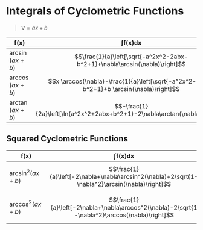 # Integrals of Cyclometric Functions

> $\nabla = ax+b$

| $\boldsymbol{f(x)}$ | $\boldsymbol{\int f(x) dx}$ |
|--|--|
| $\arcsin(ax+b)$ | $$\frac{1}{a}\left[\sqrt{-a^2x^2-2abx-b^2+1}+\nabla\arcsin(\nabla)\right]$$ |
| $\arccos(ax+b)$ | $$x \arccos(\nabla)-\frac{1}{a}\left[\sqrt{-a^2x^2-2abx-b^2+1}+b \arcsin(\nabla)\right]$$ |
| $\arctan(ax+b)$ | $$-\frac{1}{2a}\left[\ln(a^2x^2+2abx+b^2+1)-2\nabla\arctan(\nabla)\right]$$ |

## Squared Cyclometric Functions

| $\boldsymbol{f(x)}$ | $\boldsymbol{\int f(x) dx}$ |
|--|--|
| $\arcsin^2(ax+b)$ | $$\frac{1}{a}\left[-2\nabla+\nabla\arcsin^2(\nabla)+2\sqrt{1-\nabla^2}\arcsin(\nabla)\right]$$ |
| $\arccos^2(ax+b)$ | $$\frac{1}{a}\left[-2\nabla+\nabla\arccos^2(\nabla)-2\sqrt{1-\nabla^2}\arccos(\nabla)\right]$$ |

